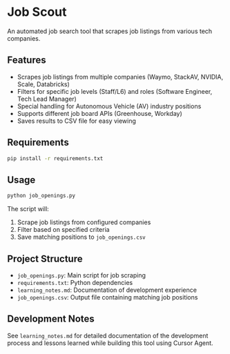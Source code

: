 # Job Scout

An automated job search tool that scrapes job listings from various tech companies.

## Features

- Scrapes job listings from multiple companies (Waymo, StackAV, NVIDIA, Scale, Databricks)
- Filters for specific job levels (Staff/L6) and roles (Software Engineer, Tech Lead Manager)
- Special handling for Autonomous Vehicle (AV) industry positions
- Supports different job board APIs (Greenhouse, Workday)
- Saves results to CSV file for easy viewing

## Requirements

```bash
pip install -r requirements.txt
```

## Usage

```bash
python job_openings.py
```

The script will:
1. Scrape job listings from configured companies
2. Filter based on specified criteria
3. Save matching positions to `job_openings.csv`

## Project Structure

- `job_openings.py`: Main script for job scraping
- `requirements.txt`: Python dependencies
- `learning_notes.md`: Documentation of development experience
- `job_openings.csv`: Output file containing matching job positions

## Development Notes

See `learning_notes.md` for detailed documentation of the development process and lessons learned while building this tool using Cursor Agent. 